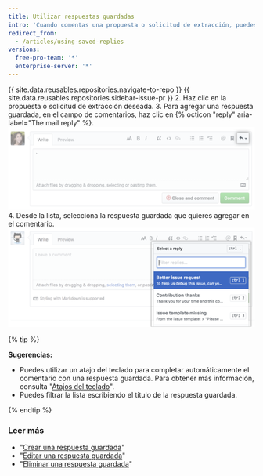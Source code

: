 ```yaml
---
title: Utilizar respuestas guardadas
intro: 'Cuando comentas una propuesta o solicitud de extracción, puedes agregar una respuesta guardada que ya hayas establecido. La respuesta guardada puede ser todo el comentario o, si quieres personalizarlo, puedes agregar o eliminar contenido.'
redirect_from:
  - /articles/using-saved-replies
versions:
  free-pro-team: '*'
  enterprise-server: '*'
---
```


{{ site.data.reusables.repositories.navigate-to-repo }}
{{ site.data.reusables.repositories.sidebar-issue-pr }}
2. Haz clic en la propuesta o solicitud de extracción deseada.
3. Para agregar una respuesta guardada, en el campo de comentarios, haz clic en {% octicon "reply" aria-label="The mail reply" %}. ![Botón Saved replies (Respuestas guardadas)](/assets/images/help/writing/saved-replies-button.png)
4. Desde la lista, selecciona la respuesta guardada que quieres agregar en el comentario. ![Respuestas guardadas](/assets/images/help/settings/saved-replies.png)

{% tip %}

**Sugerencias:**
- Puedes utilizar un atajo del teclado para completar automáticamente el comentario con una respuesta guardada. Para obtener más información, consulta "[Atajos del teclado](/articles/keyboard-shortcuts/#comments)".
- Puedes filtrar la lista escribiendo el título de la respuesta guardada.

{% endtip %}

### Leer más

- "[Crear una respuesta guardada](/articles/creating-a-saved-reply)"
- "[Editar una respuesta guardada](/articles/editing-a-saved-reply)"
- "[Eliminar una respuesta guardada](/articles/deleting-a-saved-reply)"
